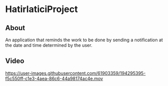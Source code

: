 # HatirlaticiProject
## About ##
An application that reminds the work to be done by sending a notification at the date and time determined by the user.

## Video ##


https://user-images.githubusercontent.com/61903359/194295395-f5c550ff-c1e3-4aea-86c6-44a98174ac4e.mov


